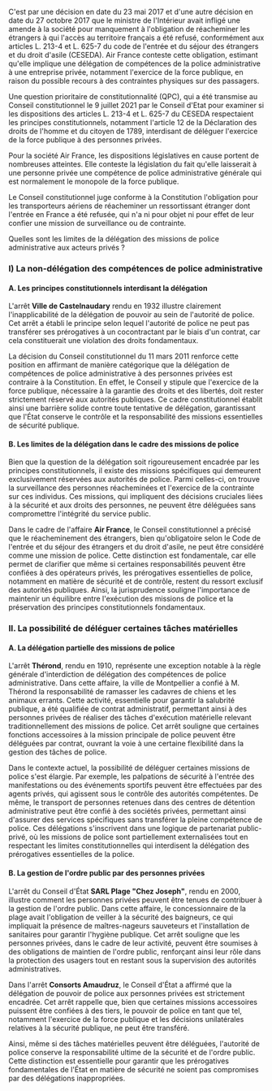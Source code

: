 C'est par une décision en date du 23 mai 2017 et d'une autre décision en date du 27 octobre 2017 que le ministre de l'Intérieur avait infligé une amende à la société pour manquement à l'obligation de réacheminer les étrangers à qui l'accès au territoire français a été refusé, conformément aux articles L. 213-4 et L. 625-7 du code de l'entrée et du séjour des étrangers et du droit d'asile (CESEDA). Air France conteste cette obligation, estimant qu'elle implique une délégation de compétences de la police administrative à une entreprise privée, notamment l'exercice de la force publique, en raison du possible recours à des contraintes physiques sur des passagers.

Une question prioritaire de constitutionnalité (QPC), qui a été transmise au Conseil constitutionnel le 9 juillet 2021 par le Conseil d'Etat pour examiner si les dispositions des articles L. 213-4 et L. 625-7 du CESEDA respectaient les principes constitutionnels, notamment l'article 12 de la Déclaration des droits de l'homme et du citoyen de 1789, interdisant de déléguer l'exercice de la force publique à des personnes privées.

Pour la société Air France, les dispositions législatives en cause portent de nombreuses atteintes. Elle conteste la législation du fait qu'elle laisserait à une personne privée une compétence de police administrative générale qui est normalement le monopole de la force publique.

Le Conseil constitutionnel juge conforme à la Constitution l'obligation pour les transporteurs aériens de réacheminer un ressortissant étranger dont l'entrée en France a été refusée, qui n'a ni pour objet ni pour effet de leur confier une mission de surveillance ou de contrainte.

Quelles sont les limites de la délégation des missions de police administrative aux acteurs privés  ?
### I) La non-délégation des compétences de police administrative

#### A. Les principes constitutionnels interdisant la délégation

L'arrêt **Ville de Castelnaudary** rendu en 1932 illustre clairement l'inapplicabilité de la délégation de pouvoir au sein de l'autorité de police. Cet arrêt a établi le principe selon lequel l'autorité de police ne peut pas transférer ses prérogatives à un cocontractant par le biais d'un contrat, car cela constituerait une violation des droits fondamentaux. 

La décision du Conseil constitutionnel du 11 mars 2011 renforce cette position en affirmant de manière catégorique que la délégation de compétences de police administrative à des personnes privées est contraire à la Constitution. En effet, le Conseil y stipule que l'exercice de la force publique, nécessaire à la garantie des droits et des libertés, doit rester strictement réservé aux autorités publiques. Ce cadre constitutionnel établit ainsi une barrière solide contre toute tentative de délégation, garantissant que l'État conserve le contrôle et la responsabilité des missions essentielles de sécurité publique.

#### B. Les limites de la délégation dans le cadre des missions de police

Bien que la question de la délégation soit rigoureusement encadrée par les principes constitutionnels, il existe des missions spécifiques qui demeurent exclusivement réservées aux autorités de police. Parmi celles-ci, on trouve la surveillance des personnes réacheminées et l'exercice de la contrainte sur ces individus. Ces missions, qui impliquent des décisions cruciales liées à la sécurité et aux droits des personnes, ne peuvent être déléguées sans compromettre l'intégrité du service public. 

Dans le cadre de l'affaire **Air France**, le Conseil constitutionnel a précisé que le réacheminement des étrangers, bien qu'obligatoire selon le Code de l'entrée et du séjour des étrangers et du droit d'asile, ne peut être considéré comme une mission de police. Cette distinction est fondamentale, car elle permet de clarifier que même si certaines responsabilités peuvent être confiées à des opérateurs privés, les prérogatives essentielles de police, notamment en matière de sécurité et de contrôle, restent du ressort exclusif des autorités publiques. Ainsi, la jurisprudence souligne l'importance de maintenir un équilibre entre l'exécution des missions de police et la préservation des principes constitutionnels fondamentaux.

### II. La possibilité de déléguer certaines tâches matérielles

#### A. La délégation partielle des missions de police
L'arrêt **Thérond**, rendu en 1910, représente une exception notable à la règle générale d'interdiction de délégation des compétences de police administrative. Dans cette affaire, la ville de Montpellier a confié à M. Thérond la responsabilité de ramasser les cadavres de chiens et les animaux errants. Cette activité, essentielle pour garantir la salubrité publique, a été qualifiée de contrat administratif, permettant ainsi à des personnes privées de réaliser des tâches d'exécution matérielle relevant traditionnellement des missions de police. Cet arrêt souligne que certaines fonctions accessoires à la mission principale de police peuvent être déléguées par contrat, ouvrant la voie à une certaine flexibilité dans la gestion des tâches de police.

Dans le contexte actuel, la possibilité de déléguer certaines missions de police s'est élargie. Par exemple, les palpations de sécurité à l'entrée des manifestations ou des événements sportifs peuvent être effectuées par des agents privés, qui agissent sous le contrôle des autorités compétentes. De même, le transport de personnes retenues dans des centres de détention administrative peut être confié à des sociétés privées, permettant ainsi d'assurer des services spécifiques sans transférer la pleine compétence de police. Ces délégations s'inscrivent dans une logique de partenariat public-privé, où les missions de police sont partiellement externalisées tout en respectant les limites constitutionnelles qui interdisent la délégation des prérogatives essentielles de la police.

#### B. La gestion de l'ordre public par des personnes privées
L'arrêt du Conseil d'État **SARL Plage "Chez Joseph"**, rendu en 2000, illustre comment les personnes privées peuvent être tenues de contribuer à la gestion de l'ordre public. Dans cette affaire, le concessionnaire de la plage avait l'obligation de veiller à la sécurité des baigneurs, ce qui impliquait la présence de maîtres-nageurs sauveteurs et l'installation de sanitaires pour garantir l'hygiène publique. Cet arrêt souligne que les personnes privées, dans le cadre de leur activité, peuvent être soumises à des obligations de maintien de l'ordre public, renforçant ainsi leur rôle dans la protection des usagers tout en restant sous la supervision des autorités administratives.

Dans l'arrêt **Consorts Amaudruz**, le Conseil d'État a affirmé que la délégation de pouvoir de police aux personnes privées est strictement encadrée. Cet arrêt rappelle que, bien que certaines missions accessoires puissent être confiées à des tiers, le pouvoir de police en tant que tel, notamment l'exercice de la force publique et les décisions unilatérales relatives à la sécurité publique, ne peut être transféré. 

Ainsi, même si des tâches matérielles peuvent être déléguées, l'autorité de police conserve la responsabilité ultime de la sécurité et de l'ordre public. Cette distinction est essentielle pour garantir que les prérogatives fondamentales de l'État en matière de sécurité ne soient pas compromises par des délégations inappropriées.